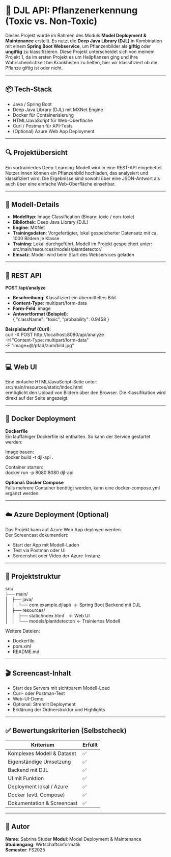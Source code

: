 # 🌿 DJL API: Pflanzenerkennung (Toxic vs. Non-Toxic)

Dieses Projekt wurde im Rahmen des Moduls **Model Deployment & Maintenance** erstellt. Es nutzt die **Deep Java Library (DJL)** in Kombination mit einem **Spring Boot Webservice**, um Pflanzenbilder als **giftig** oder **ungiftig** zu klassifizieren.
Diese Projekt unterscheidet sich von meinem Projekt 1, da im ersten Projekt es um Heilpflanzen ging und ihre Wahrscheinlichkeit bei Krankheiten zu helfen, hier wir klassifiziert ob die Pflanze giftig ist oder nicht.

---

## 📦 Tech-Stack

- Java / Spring Boot
- Deep Java Library (DJL) mit MXNet Engine
- Docker für Containerisierung
- HTML/JavaScript für Web-Oberfläche
- Curl / Postman für API-Tests
- (Optional) Azure Web App Deployment

---

## 🔍 Projektübersicht

Ein vortrainiertes Deep-Learning-Modell wird in eine REST-API eingebettet. Nutzer:innen können ein Pflanzenbild hochladen, das analysiert und klassifiziert wird. Die Ergebnisse sind sowohl über eine JSON-Antwort als auch über eine einfache Web-Oberfläche einsehbar.

---

## 🧠 Modell-Details

- **Modelltyp**: Image Classification (Binary: toxic / non-toxic)
- **Bibliothek**: Deep Java Library (DJL)
- **Engine**: MXNet
- **Trainingsdaten**: Vorgefertigter, lokal gespeicherter Datensatz mit ca. 1000 Bildern je Klasse
- **Training**: Lokal durchgeführt, Modell im Projekt gespeichert unter:  
  src/main/resources/models/plantdetector/
- **Einsatz**: Modell wird beim Start des Webservices geladen

---

## 🔗 REST API

**POST /api/analyze**

- **Beschreibung**: Klassifiziert ein übermitteltes Bild
- **Content-Type**: multipart/form-data  
- **Form-Feld**: image  
- **Antwortformat (Beispiel)**:  
  { "className": "toxic", "probability": 0.9458 }

**Beispielaufruf (Curl)**:  
curl -X POST http://localhost:8080/api/analyze  
-H "Content-Type: multipart/form-data"  
-F "image=@/pfad/zum/bild.jpg"

---

## 💻 Web UI

Eine einfache HTML/JavaScript-Seite unter:  
src/main/resources/static/index.html  
ermöglicht den Upload von Bildern über den Browser. Die Klassifikation wird direkt auf der Seite angezeigt.

---

## 🐳 Docker Deployment

**Dockerfile**  
Ein lauffähiger Dockerfile ist enthalten. So kann der Service gestartet werden:

Image bauen:  
docker build -t djl-api .

Container starten:  
docker run -p 8080:8080 djl-api

**Optional: Docker Compose**  
Falls mehrere Container benötigt werden, kann eine docker-compose.yml ergänzt werden.

---

## ☁️ Azure Deployment (Optional)

Das Projekt kann auf Azure Web App deployed werden.  
Der Screencast dokumentiert:
- Start der App mit Modell-Laden
- Test via Postman oder UI
- Screenshot oder Video der Azure-Instanz

---

## 🧾 Projektstruktur

src/  
├── main/  
│   ├── java/  
│   │   └── com.example.djlapi/  ← Spring Boot Backend mit DJL  
│   ├── resources/  
│   │   ├── static/index.html    ← Web UI  
│   │   └── models/plantdetector/ ← Trainiertes Modell  

Weitere Dateien:  
- Dockerfile  
- pom.xml  
- README.md

---

## 🎬 Screencast-Inhalt

- Start des Servers mit sichtbarem Modell-Load
- Curl- oder Postman-Test
- Web-UI-Demo
- Optional: Stremlit Deployment
- Erklärung der Ordnerstruktur und Highlights

---

## ✅ Bewertungskriterien (Selbstcheck)

| Kriterium                            | Erfüllt |
|-------------------------------------|---------|
| Komplexes Modell & Dataset          | ✅       |
| Eigenständige Umsetzung             | ✅       |
| Backend mit DJL                     | ✅       |
| UI mit Funktion                     | ✅       |
| Deployment lokal / Azure            | ✅       |
| Docker (evtl. Compose)              | ✅       |
| Dokumentation & Screencast          | ✅       |

---

## 👤 Autor

**Name**: Sabrina Studer
**Modul**: Model Deployment & Maintenance  
**Studiengang**: Wirtschaftsinformatik  
**Semester**: FS2025
